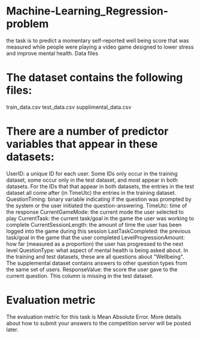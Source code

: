 # Machine-Learning_Regression-problem
the task is to predict a momentary self-reported well being score that was measured while people were playing a video game designed to lower stress and improve mental health.
Data files

# The dataset contains the following files:
train_data.csv
test_data.csv
supplimental_data.csv

# There are a number of predictor variables that appear in these datasets:
UserID: a unique ID for each user. Some IDs only occur in the training dataset, some occur only in the test dataset, and most appear in both datasets. For the IDs that that appear in both datasets, the entries in the test dataset all come after (in TimeUtc) the entries in the training dataset.
QuestionTiming: binary variable indicating if the question was prompted by the system or the user initiated the question-answering.
TimeUtc: time of the response
CurrentGameMode: the current mode the user selected to play
CurrentTask: the current task/goal in the game the user was working to complete
CurrentSessionLength: the amount of time the user has been logged into the game during this session
LastTaskCompleted: the previous task/goal in the game that the user completed
LevelProgressionAmount: how far (measured as a proportion) the user has progressed to the next level
QuestionType: what aspect of mental health is being asked about. In the training and test datasets, these are all questions about "Wellbeing". The supplemental dataset contains answers to other question types from the same set of users.
ResponseValue: the score the user gave to the current question. This column is missing in the test dataset.

# Evaluation metric
The evaluation metric for this task is Mean Absolute Error. More details about how to submit your answers to the competition server will be posted later.
